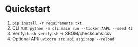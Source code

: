 # Quickstart
1) `pip install -r requirements.txt`
2) CLI run: `python -m cli.main run --ticker AAPL --seed 42`
3) Verify: `bash verify.sh` → SBOM/checksums.csv
4) Optional API: `uvicorn src.api.asgi:app --reload`
